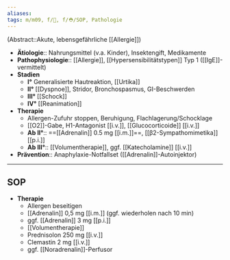 ```yaml
---
aliases: 
tags: m/m09, f/🧴, f/⛑️/SOP, Pathologie
---
```

(Abstract::Akute, lebensgefährliche [[Allergie]])
- **Ätiologie**:: Nahrungsmittel (v.a. Kinder), Insektengift, Medikamente
- **Pathophysiologie**:: [[Allergie]], [[Hypersensibilitätstypen]] Typ 1 ([[IgE]]-vermittelt)
- **Stadien**
	- **I°** Generalisierte Hautreaktion, [[Urtika]]
	- **II°** [[Dyspnoe]], Stridor, Bronchospasmus, GI-Beschwerden
	- **III°** [[Schock]]
	- **IV°** [[Reanimation]]
- **Therapie**
	- Allergen-Zufuhr stoppen, Beruhigung, Flachlagerung/Schocklage
	- [[O2]]-Gabe, H1-Antagonist [[i.v.]], [[Glucocorticoide]] [[i.v.]]
	- **Ab II°**:: ==[[Adrenalin]] 0.5 mg [[i.m.]]==, [[β2-Sympathomimetika]] [[p.i.]]
	- **Ab III°**:: [[Volumentherapie]], ggf. [[Katecholamine]] [[i.v.]]
- **Prävention**:: Anaphylaxie-Notfallset ([[Adrenalin]]-Autoinjektor)
---
## SOP
- **Therapie**
	- Allergen beseitigen
	- [[Adrenalin]] 0,5 mg [[i.m.]] (ggf. wiederholen nach 10 min)
	- ggf. [[Adrenalin]] 3 mg [[p.i.]]
	- [[Volumentherapie]]
	- Prednisolon 250 mg [[i.v.]]
	- Clemastin 2 mg [[i.v.]]
	- ggf. [[Noradrenalin]]-Perfusor